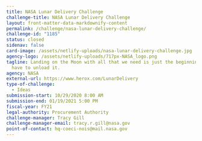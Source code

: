 ```yaml
---
title: NASA Lunar Delivery Challenge
challenge-title: NASA Lunar Delivery Challenge
layout: front-matter-data-markdownify-content
permalink: /challenge/nasa-lunar-delivery-challenge/
challenge-id: "1185"
status: closed
sidenav: false
card-image: /assets/netlify-uploads/nasa-lunar-delivery-challenge.jpg
agency-logo: /assets/netlify-uploads/717px-NASA_logo.png
tagline: Landing on the Moon with all that we need is just the beginning. Now we
  have to unload it.
agency: NASA
external-url: https://www.herox.com/LunarDelivery
type-of-challenge:
  - Ideas
submission-start: 10/29/2020 8:00 AM
submission-end: 01/19/2021 5:00 PM
fiscal-year: FY21
legal-authority: Procurement Authority
challenge-manager: Tracy Gill
challenge-manager-email: tracy.r.gill@nasa.gov
point-of-contact: hq-coeci-nois@mail.nasa.gov
---
```


